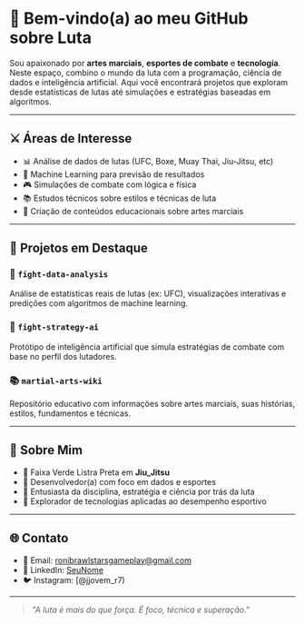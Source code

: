 # 🥋 Bem-vindo(a) ao meu GitHub sobre Luta

Sou apaixonado por **artes marciais**, **esportes de combate** e **tecnologia**. Neste espaço, combino o mundo da luta com a programação, ciência de dados e inteligência artificial. Aqui você encontrará projetos que exploram desde estatísticas de lutas até simulações e estratégias baseadas em algoritmos.

---

## ⚔️ Áreas de Interesse

- 📊 Análise de dados de lutas (UFC, Boxe, Muay Thai, Jiu-Jitsu, etc)
- 🧠 Machine Learning para previsão de resultados
- 🎮 Simulações de combate com lógica e física
- 📚 Estudos técnicos sobre estilos e técnicas de luta
- 💬 Criação de conteúdos educacionais sobre artes marciais

---

## 🧪 Projetos em Destaque

### 🥊 `fight-data-analysis`
Análise de estatísticas reais de lutas (ex: UFC), visualizações interativas e predições com algoritmos de machine learning.

### 🤖 `fight-strategy-ai`
Protótipo de inteligência artificial que simula estratégias de combate com base no perfil dos lutadores.

### 📚 `martial-arts-wiki`
Repositório educativo com informações sobre artes marciais, suas histórias, estilos, fundamentos e técnicas.

---

## 👤 Sobre Mim

- 🥋 Faixa Verde Listra Preta em **Jiu_Jitsu**
- 🧠 Desenvolvedor(a) com foco em dados e esportes
- 🎯 Entusiasta da disciplina, estratégia e ciência por trás da luta
- 🔬 Explorador de tecnologias aplicadas ao desempenho esportivo

---

## 🌐 Contato

- 📧 Email: ronibrawlstarsgameplay@gmail.com  
- 🔗 LinkedIn: [SeuNome](https://www.linkedin.com/in/seunome)  
- 🐦 Instagram: [@jjovem_r7)

---

> *"A luta é mais do que força. É foco, técnica e superação."*
